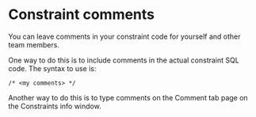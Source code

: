 # Constraint comments

You can leave comments in your constraint code for yourself and other team members.

One way to do this is to include comments in the actual constraint SQL code. The syntax to use is:

```
/* <my comments> */
```

Another way to do this is to type comments on the Comment tab page on the Constraints info window.

 